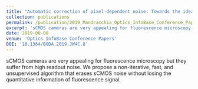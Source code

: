 ```yaml
---
title: "Automatic correction of pixel-dependent noise: Towards the ideal sCMOS camera"
collection: publications
permalink: /publication/2019_Mandracchia_Optics_InfoBase_Conference_Papers
excerpt: 'sCMOS cameras are very appealing for fluorescence microscopy but they suffer from high readout noise. We propose a non-iterative, fast, and unsupervised algorithm that erases sCMOS noise without losing the quantitative information of fluorescence signal.'
date: 2019-00-00
venue: 'Optics InfoBase Conference Papers'
DOI: '10.1364/BODA.2019.JW4C.8'
---
```

sCMOS cameras are very appealing for fluorescence microscopy but they suffer from high readout noise. We propose a non-iterative, fast, and unsupervised algorithm that erases sCMOS noise without losing the quantitative information of fluorescence signal.
